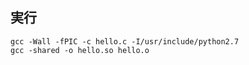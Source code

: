 実行
----

```
gcc -Wall -fPIC -c hello.c -I/usr/include/python2.7
gcc -shared -o hello.so hello.o
```
